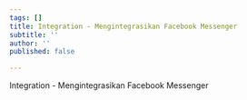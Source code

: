 ```yaml
---
tags: []
title: Integration - Mengintegrasikan Facebook Messenger
subtitle: ''
author: ''
published: false

---
```

Integration - Mengintegrasikan Facebook Messenger